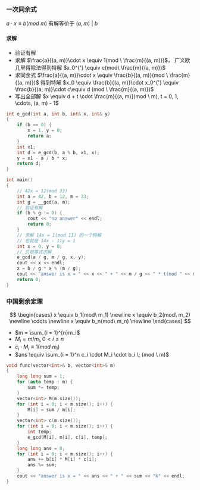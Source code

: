 ### 一次同余式

$a \cdot x \equiv b(mod \ m)$ 有解等价于 $(a, m)\ | \ b$

#### 求解

- 验证有解
- 求解 $\frac{a}{(a, m)}\cdot  x \equiv 1(mod \ \frac{m}{(a, m)})$， 广义欧几里得除法得到特解 $x_0^{'} \equiv c(mod\ \frac{m}{(a, m)})$
- 求同余式 $\frac{a}{(a, m)}\cdot  x \equiv \frac{b}{(a, m)}(mod \ \frac{m}{(a, m)})$ 得到特解 $x_0 \equiv \frac{b}{(a, m)}\cdot x_0^{'} \equiv \frac{b}{(a, m)}\cdot  c\equiv d (mod \ \frac{m}{(a, m)})$
- 写出全部解 $x \equiv d + t \cdot \frac{m}{(a, m)}(mod \ m), t = 0, 1, \cdots, (a, m) - 1$

```cpp
int e_gcd(int a, int b, int& x, int& y)
{
    if (b == 0) {
        x = 1, y = 0;
        return a;
    }
    int x1;
    int d = e_gcd(b, a % b, x1, x);
    y = x1 - a / b * x;
    return d;
}

int main()
{
    // 42x = 12(mod 33)
    int a = 42, b = 12, m = 33;
    int g = __gcd(a, m);
    // 验证有解
    if (b % g != 0) {
        cout << "no answer" << endl;
        return 0;
    }
    // 求解 14x = 1(mod 11) 的一个特解
    // 也就是 14x - 11y = 1
    int x = 0, y = 0;
    // 贝祖等式求解
    e_gcd(a / g, m / g, x, y);
    cout << x << endl;
    x = b / g * x % (m / g);
    cout << "answer is x = " << x << " + " << m / g << " * t(mod " << m << ")" << endl;
    return 0;
}
```

### 中国剩余定理

$$
\begin{cases}
x \equiv b_1(mod\ m_1) \newline
x \equiv b_2(mod\ m_2) \newline
\cdots \newline
x \equiv b_n(mod\ m_n) \newline
\end{cases}
$$

- $m = \sum_{i = 1}^{n}m_i$
- $M_i = m / m_i,0 < i \le n$
- $c_i \cdot M_i \equiv 1(mod \ m_i)$
- $ans \equiv \sum_{i = 1}^n c_i \cdot M_i \cdot b_i \; (mod \ m)$

```cpp
void func(vector<int>& b, vector<int>& m)
{
    long long sum = 1;
    for (auto temp : m) {
        sum *= temp;
    }
    vector<int> M(m.size());
    for (int i = 0; i < m.size(); i++) {
        M[i] = sum / m[i];
    }
    vector<int> c(m.size());
    for (int i = 0; i < m.size(); i++) {
        int temp;
        e_gcd(M[i], m[i], c[i], temp);
    }
    long long ans = 0;
    for (int i = 0; i < m.size(); i++) {
        ans += b[i] * M[i] * c[i];
        ans %= sum;
    }
    cout << "answer is x = " << ans << " + " << sum << "k" << endl;
}
```

